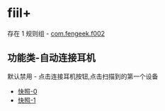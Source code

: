 # fiil+

存在 1 规则组 - [com.fengeek.f002](/src/apps/com.fengeek.f002.ts)

## 功能类-自动连接耳机

默认禁用 - 点击连接耳机按钮,点击扫描到的第一个设备

- [快照-0](https://i.gkd.li/i/13161277)
- [快照-1](https://i.gkd.li/i/13161365)
